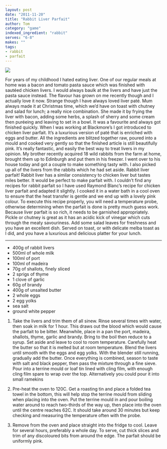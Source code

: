 ```yaml
---
layout: post
date: "2011-11-20"
title: "Rabbit Liver Parfait"
author: Tom
category: "game"
indexed_ingredient: "rabbit"
serves: "6-8"
makes: ""
tags:
- rabbit
- parfait
---
```

<img src="https://s3.eu-west-2.amazonaws.com/grubdaily/rabbit_liver_parfait.jpg" />

For years of my childhood I hated eating liver. One of our regular meals at home was a bacon and tomato pasta sauce which was finished with sautéed chicken livers. I would always baulk at the livers and have just the pasta sauce instead. The flavour has grown on me recently though and I actually love it now. Strange though I have always loved liver paté. Mum always made it at Christmas time, which we’d have on toast with chutney and salad for lunch; a really nice combination. She made it by frying the liver with bacon, adding some herbs, a splash of sherry and some cream then puréeing and leaving to set in a bowl. It was a favourite and always got finished quickly. When I was working at Blackmore’s I got introduced to chicken liver parfait. It’s a luxurious version of paté that is enriched with eggs and butter. All the ingredients are blitzed together raw, poured into a mould and cooked very gently so that the finished article is still beautifully pink. It’s really fantastic, and easily the best way to treat livers in my opinion. My brother recently acquired 18 wild rabbits from the farm at home, brought them up to Edinburgh and put them in his freezer. I went over to his house today and got a couple to make something tasty with. I also picked up all of the livers from the rabbits which he had set aside. Rabbit liver parfait! Rabbit liver has a similar consistency to chicken liver but tastes miles better. It would be perfect to make parfait with. I couldn’t find any recipes for rabbit parfait so I have used Raymond Blanc’s recipe for chicken liver parfait and adapted it slightly. I cooked it in a water bath in a cool oven to ensure that the heat transfer is gentle and we end up with a lovely pink colour. To execute this recipe properly, you will need a temperature probe, otherwise determining when the parfait is done is pretty much guess work. Because liver parfait is so rich, it needs to be garnished appropriately. Pickle or chutney is great as it has an acidic kick of vinegar which cuts through the meaty savouriness. Add some salad leaves for freshness and you have an excellent dish. Served on toast, or with delicate melba toast as I did, and you have a luxurious and delicious platter for your lunch.

---
* 400g of rabbit livers
* 500ml of whole milk
* 100ml of port
* 100ml of madeira
* 70g of shallots, finely sliced
* 2 sprigs of thyme
* 1 clove of garlic
* 60g of brandy
* 400g of unsalted butter
* 2 whole eggs
* 2 egg yolks
* sea salt
* ground white pepper

1. Take the livers and trim them of all sinew. Rinse several times with water, then soak in milk for 1 hour. This draws out the blood which would cause the parfait to be bitter. Meanwhile, place in a pan the port, madeira, shallots, thyme, garlic and brandy. Bring to the boil then reduce to a syrup. Set aside and leave to cool to room temperature. Carefully heat the butter so that it is melted but at room temperature. Blend the livers until smooth with the eggs and egg yolks. With the blender still running, gradually add the butter. Once everything is combined, season to taste with salt and black pepper, then pass the mixture through a fine sieve. Pour into a terrine mould or loaf tin lined with cling film, with enough cling film spare to wrap over the top. Alternatively you could pour it into small ramekins

2. Pre-heat the oven to 120C. Get a roasting tin and place a folded tea towel in the bottom, this will help stop the terrine mould from sliding when placing into the oven. Put the terrine mould in and pour boiling water around to reach two-thirds of the way up, then place into the oven until the centre reaches 62C. It should take around 30 minutes but keep checking and measuring the temperature often with the probe.

3. Remove from the oven and place straight into the fridge to cool. Leave for several hours, preferably a whole day. To serve, cut thick slices and trim of any discoloured bits from around the edge. The parfait should be uniformly pink.
